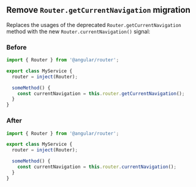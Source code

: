 ## Remove `Router.getCurrentNavigation` migration
Replaces the usages of the deprecated `Router.getCurrentNavigation` method with the new `Router.currentNavigation()` signal:

### Before
```typescript
import { Router } from '@angular/router';

export class MyService {
  router = inject(Router);   

  someMethod() {
    const currentNavigation = this.router.getCurrentNavigation();
  }
}
```

### After
```typescript
import { Router } from '@angular/router';

export class MyService {
  router = inject(Router);   

  someMethod() {
    const currentNavigation = this.router.currentNavigation();
  }
}
```
